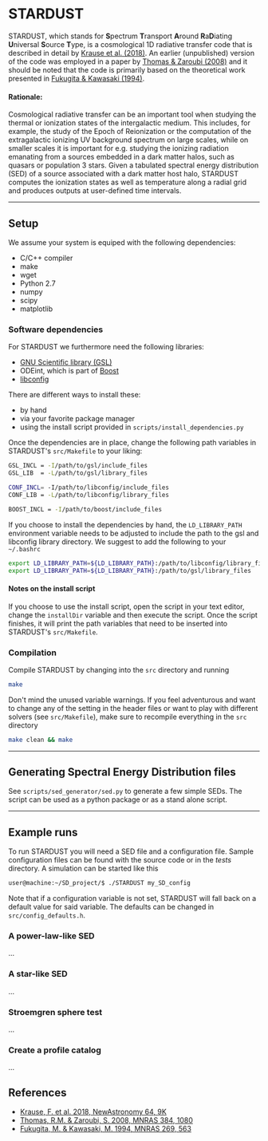 # STARDUST
STARDUST, which stands for **S**pectrum **T**ransport **A**round **R**a**D**iating **U**niversal **S**ource **T**ype, 
is a cosmological 1D radiative transfer code that is described in detail by [Krause et al. (2018)][1]. 
An earlier (unpublished) version of the code was employed in a paper by [Thomas & Zaroubi (2008)][2] 
and it should be noted that the code is primarily based on the theoretical work presented in [Fukugita & Kawasaki (1994)][3].

[1]: http://adsabs.harvard.edu/abs/2018NewA...64....9K
[2]: http://adsabs.harvard.edu/abs/2008MNRAS.384.1080T
[3]: http://adsabs.harvard.edu/abs/1994MNRAS.269..563F



#### Rationale:

Cosmological radiative transfer can be an important tool when studying the thermal or ionization states of the 
intergalactic medium. This includes, for example, the study of the Epoch of Reionization or the computation of the 
extragalactic ionizing UV background spectrum on large scales, while on smaller scales it is important for e.g. 
studying the ionizing radiation emanating from a sources embedded in a dark matter halos, such as quasars or population 3 stars. 
Given a tabulated spectral energy distribution (SED) of a source associated with a dark matter host halo, 
STARDUST computes the ionization states as well as temperature along a radial grid and produces outputs at user-defined time intervals. 

---

## Setup
We assume your system is equiped with the following dependencies:
* C/C++ compiler
* make
* wget
* Python 2.7 
* numpy
* scipy
* matplotlib

### Software dependencies
For STARDUST we furthermore need the following libraries:
* [GNU Scientific library (GSL)](https://www.gnu.org/software/gsl/) 
* ODEint, which is part of [Boost](http://www.boost.org/)
* [libconfig](https://github.com/hyperrealm/libconfig)

There are different ways to install these: 

* by hand 
* via your favorite package manager
* using the install script provided in `scripts/install_dependencies.py`

Once the dependencies are in place, change the following path variables in STARDUST's  `src/Makefile` to your liking:
```bash
GSL_INCL = -I/path/to/gsl/include_files
GSL_LIB  = -L/path/to/gsl/library_files

CONF_INCL= -I/path/to/libconfig/include_files
CONF_LIB = -L/path/to/libconfig/library_files

BOOST_INCL = -I/path/to/boost/include_files
```

If you choose to install the dependencies by hand, the `LD_LIBRARY_PATH` environment variable needs to be adjusted to include the path to the gsl and libconfig library directory.
We suggest to add the following to your `~/.bashrc`
```bash
export LD_LIBRARY_PATH=${LD_LIBRARY_PATH}:/path/to/libconfig/library_files
export LD_LIBRARY_PATH=${LD_LIBRARY_PATH}:/path/to/gsl/library_files

```

#### Notes on the install script

If you choose to use the install script, open the script in your text editor, change the `installDir` variable and then execute the script.
Once the script finishes, it will print the path variables that need to be inserted into STARDUST's `src/Makefile`.

### Compilation

Compile STARDUST by changing into the `src` directory and running 
```bash
make
```
Don't mind the unused variable warnings. If you feel adventurous and want to change any of the setting in the header files or 
want to play with different solvers (see `src/Makefile`), make sure to recompile everything in the `src` directory
```bash
make clean && make
```


---

## Generating Spectral Energy Distribution files

See `scripts/sed_generator/sed.py` to generate a few simple SEDs. The script can be used as a python package or as a stand alone script. 


---

## Example runs 


To run STARDUST you will need a SED file and a configuration file. Sample configuration files can be found with the source code or in the *tests* directory. A simulation can be started like this
```bash
user@machine:~/SD_project/$ ./STARDUST my_SD_config 
```

Note that if a configuration variable is not set, STARDUST will fall back on a default value for said variable. The defaults can be changed in `src/config_defaults.h`.


### A power-law-like SED
...

### A star-like SED 
...

### Stroemgren sphere test
...

### Create a profile catalog
...



## References
* [Krause, F. et al. 2018, NewAstronomy 64, 9K](http://adsabs.harvard.edu/abs/2018NewA...64....9K)
* [Thomas, R.M. & Zaroubi, S. 2008, MNRAS 384, 1080](http://adsabs.harvard.edu/abs/2008MNRAS.384.1080T)
* [Fukugita, M. & Kawasaki, M. 1994, MNRAS 269, 563](http://adsabs.harvard.edu/abs/1994MNRAS.269..563F)

